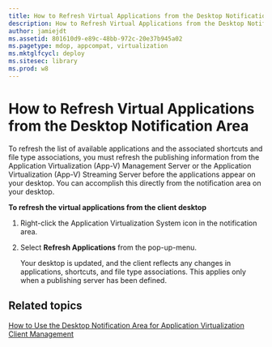 ```yaml
---
title: How to Refresh Virtual Applications from the Desktop Notification Area
description: How to Refresh Virtual Applications from the Desktop Notification Area
author: jamiejdt
ms.assetid: 801610d9-e89c-48bb-972c-20e37b945a02
ms.pagetype: mdop, appcompat, virtualization
ms.mktglfcycl: deploy
ms.sitesec: library
ms.prod: w8
---
```



# How to Refresh Virtual Applications from the Desktop Notification Area


To refresh the list of available applications and the associated shortcuts and file type associations, you must refresh the publishing information from the Application Virtualization (App-V) Management Server or the Application Virtualization (App-V) Streaming Server before the applications appear on your desktop. You can accomplish this directly from the notification area on your desktop.

**To refresh the virtual applications from the client desktop**

1.  Right-click the Application Virtualization System icon in the notification area.

2.  Select **Refresh Applications** from the pop-up-menu.

    Your desktop is updated, and the client reflects any changes in applications, shortcuts, and file type associations. This applies only when a publishing server has been defined.

## Related topics


[How to Use the Desktop Notification Area for Application Virtualization Client Management](how-to-use-the-desktop-notification-area-for-application-virtualization-client-management.md)

 

 





